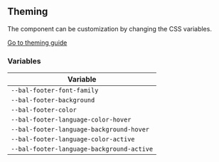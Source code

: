 ## Theming

The component can be customization by changing the CSS variables.

<a class="sb-unstyled button is-primary" href="../?path=/docs/development-theming--page">Go to theming guide</a>

<!-- START: human documentation -->



<!-- END: human documentation -->

### Variables​

| Variable                                  |
| ----------------------------------------- |
| `--bal-footer-font-family`                |
| `--bal-footer-background`                 |
| `--bal-footer-color`                      |
| `--bal-footer-language-color-hover`       |
| `--bal-footer-language-background-hover`  |
| `--bal-footer-language-color-active`      |
| `--bal-footer-language-background-active` |
